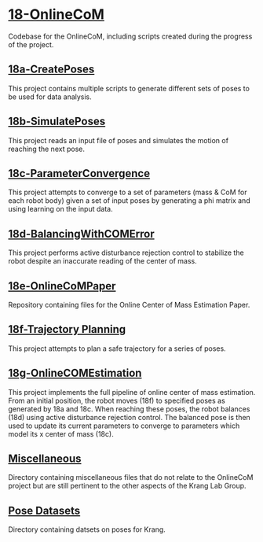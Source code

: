 # [18-OnlineCoM](https://github.gatech.edu/WholeBodyControlAttempt1/18-OnlineCoM)
Codebase for the OnlineCoM, including scripts created during the progress of the project.

## [18a-CreatePoses](https://github.gatech.edu/WholeBodyControlAttempt1/18a-CreatePoses)
This project contains multiple scripts to generate different sets of poses to be used for data analysis.

## [18b-SimulatePoses](https://github.gatech.edu/WholeBodyControlAttempt1/18b-SimulatePoses)
This project reads an input file of poses and simulates the motion of reaching the next pose.

## [18c-ParameterConvergence](https://github.gatech.edu/WholeBodyControlAttempt1/18c-ParameterConvergence)
This project attempts to converge to a set of parameters (mass & CoM for each robot body) given a set of input poses by generating a phi matrix and using learning on the input data.

## [18d-BalancingWithCOMError](https://github.gatech.edu/WholeBodyControlAttempt1/18g-BalancingWithCOMError)
This project performs active disturbance rejection control to stabilize the robot despite an inaccurate reading of the center of mass.

## [18e-OnlineCoMPaper](https://github.gatech.edu/WholeBodyControlAttempt1/18e-OnlineCoMPaper)
Repository containing files for the Online Center of Mass Estimation Paper.

## [18f-Trajectory Planning](https://github.gatech.edu/WholeBodyControlAttempt1/18f-TrajectoryPlanning)
This project attempts to plan a safe trajectory for a series of poses.

## [18g-OnlineCOMEstimation](https://github.gatech.edu/WholeBodyControlAttempt1/18g-OnlineCOMEstimation)
This project implements the full pipeline of online center of mass estimation.
From an initial position, the robot moves (18f) to specified poses as generated by 18a and 18c. When reaching these poses, the robot balances (18d) using active disturbance rejection control. The balanced pose is then used to update its current parameters to converge to parameters which model its x center of mass (18c).

## [Miscellaneous](https://github.gatech.edu/WholeBodyControlAttempt1/18-OnlineCoM/tree/master/misc)
Directory containing miscellaneous files that do not relate to the OnlineCoM
project but are still pertinent to the other aspects of the Krang Lab Group.

## [Pose Datasets](http://github.gatech.edu/WholeBodyControlAttempt1/18-OnlineCoM/tree/master/poseDatasets)
Directory containing datsets on poses for Krang.
